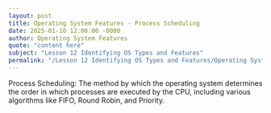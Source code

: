 ```yaml
---
layout: post
title: Operating System Features - Process Scheduling
date: 2025-01-10 12:00:00 -0000
author: Operating System Features
quote: "content here"
subject: "Lesson 12 Identifying OS Types and Features"
permalink: "/Lesson 12 Identifying OS Types and Features/Operating System Features/Operating System Features - Process Scheduling"
---
```


Process Scheduling: The method by which the operating system determines the order in which processes are executed by the CPU, including various algorithms like FIFO, Round Robin, and Priority.

